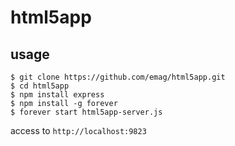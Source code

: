 # html5app

## usage

~~~
$ git clone https://github.com/emag/html5app.git
$ cd html5app
$ npm install express
$ npm install -g forever
$ forever start html5app-server.js
~~~

access to `http://localhost:9823`

